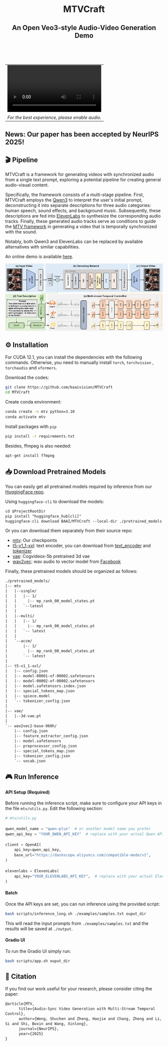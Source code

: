 <h1 align='center'>MTVCraft</h1>
<h2 align='center'>An Open Veo3-style Audio-Video Generation Demo</h2>

<table align='center' border="0" style="width: 100%; text-align: center; margin-top: 80px;">
  <tr>
    <td>
      <video align='center' src="https://github.com/user-attachments/assets/b63d1f73-04a6-42fc-abd2-c5ebe0e76d46" autoplay loop></video>
    </td>
  </tr>
    <tr align="center">
    <td>
      <em>For the best experience, please enable audio.</em>
    </td>
  </tr>
</table>

## News: Our paper has been accepted by NeurIPS 2025! ##

## 🎬 Pipeline

MTVCraft is a framework for generating videos with synchronized audio from a single text prompt, exploring a potential pipeline for creating general audio-visual content.

Specifically, the framework consists of a multi-stage pipeline. First, MTVCraft employs the [Qwen3](https://bailian.console.aliyun.com/?tab=model#/model-market/detail/qwen3?modelGroup=qwen3) to interpret the user's initial prompt, deconstructing it into separate descriptions for three audio categories: human speech, sound effects, and background music. Subsequently, these descriptions are fed into [ElevenLabs](https://elevenlabs.io/) to synthesize the corresponding audio tracks. Finally, these generated audio tracks serve as conditions to guide the [MTV framework](https://arxiv.org/pdf/2506.08003) in generating a video that is temporally synchronized with the sound.

Notably, both Qwen3 and ElevenLabs can be replaced by available alternatives with similar capabilities.

An online demo is available [here](https://huggingface.co/spaces/BAAI/MTVCraft).

<div align="center">
  
  ![pipeline](https://github.com/baaivision/MTVCraft/blob/main/assets/pipeline.png)
  
</div>

## ⚙️ Installation

For CUDA 12.1, you can install the dependencies with the following commands. Otherwise, you need to manually install `torch`, `torchvision` , `torchaudio` and `xformers`.

Download the codes:

```bash
git clone https://github.com/baaivision/MTVCraft
cd MTVCraft
```

Create conda environment:

```bash
conda create -n mtv python=3.10
conda activate mtv
```

Install packages with `pip`

```bash
pip install -r requirements.txt
```

Besides, ffmpeg is also needed:

```bash
apt-get install ffmpeg
```

## 📥 Download Pretrained Models

You can easily get all pretrained models required by inference from our [HuggingFace repo](https://huggingface.co/BAAI/MTVCraft).

Using `huggingface-cli` to download the models:

```shell
cd $ProjectRootDir
pip install "huggingface_hub[cli]"
huggingface-cli download BAAI/MTVCraft --local-dir ./pretrained_models
```

Or you can download them separately from their source repo:

- [mtv](https://huggingface.co/BAAI/MTVCraft/tree/main/mtv): Our checkpoints
- [t5-v1_1-xxl](https://huggingface.co/google/t5-v1_1-xxl): text encoder, you can download from [text_encoder](https://huggingface.co/THUDM/CogVideoX-2b/tree/main/text_encoder) and [tokenizer](https://huggingface.co/THUDM/CogVideoX-2b/tree/main/tokenizer)
- [vae](https://huggingface.co/THUDM/CogVideoX1.5-5B-SAT/tree/main/vae): Cogvideox-5b pretrained 3d vae
- [wav2vec](https://huggingface.co/facebook/wav2vec2-base-960h): wav audio to vector model from [Facebook](https://huggingface.co/facebook/wav2vec2-base-960h)

Finally, these pretrained models should be organized as follows:

```text
./pretrained_models/
|-- mtv
|   |--single/
|   |   |-- 1/
|   |     |-- mp_rank_00_model_states.pt
|   |   `--latest
|   |
|   |--multi/
|   |   |-- 1/
|   |	  |-- mp_rank_00_model_states.pt
|   |   `-- latest
|   |
|   `--accm/
|       |-- 1/
|         |-- mp_rank_00_model_states.pt
|       `-- latest
|
|-- t5-v1_1-xxl/
|   |-- config.json
|   |-- model-00001-of-00002.safetensors
|   |-- model-00002-of-00002.safetensors
|   |-- model.safetensors.index.json
|   |-- special_tokens_map.json
|   |-- spiece.model
|   `-- tokenizer_config.json
|
|-- vae/
|   |--3d-vae.pt
|
`-- wav2vec2-base-960h/
    |-- config.json
    |-- feature_extractor_config.json
    |-- model.safetensors
    |-- preprocessor_config.json
    |-- special_tokens_map.json
    |-- tokenizer_config.json
    `-- vocab.json
```

## 🎮 Run Inference

#### API Setup (Required)
Before running the inference script, make sure to configure your API keys in the file `mtv/utils.py`. Edit the following section:
```python
# mtv/utils.py

qwen_model_name = "qwen-plus"  # or another model name you prefer
qwen_api_key = "YOUR_QWEN_API_KEY"  # replace with your actual Qwen API key

client = OpenAI(
    api_key=qwen_api_key,
    base_url="https://dashscope.aliyuncs.com/compatible-mode/v1",
)

elevenlabs = ElevenLabs(
    api_key="YOUR_ELEVENLABS_API_KEY",  # replace with your actual ElevenLabs API key
)
```

#### Batch

Once the API keys are set, you can run inference using the provided script:

```bash
bash scripts/inference_long.sh ./examples/samples.txt ouput_dir
```
This will read the input prompts from `./examples/samples.txt` and the results will be saved at `./output`.

#### Gradio UI
To run the Gradio UI simply run:
```bash
bash scripts/app.sh ouput_dir
```


## 📝 Citation

If you find our work useful for your research, please consider citing the paper:

```
@article{MTV,
      title={Audio-Sync Video Generation with Multi-Stream Temporal Control},
      author={Weng, Shuchen and Zheng, Haojie and Chang, Zheng and Li, Si and Shi, Boxin and Wang, Xinlong},
      journal={NeurIPS},
      year={2025}
}
```
